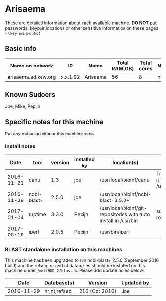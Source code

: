 # Arisaema

These are detailed information about each available machine. **DO NOT** put passwords, keypair locations or other sensitive information on these pages - they are public!

## Basic info

Name on network | IP  | Name | Total RAM(GB) | Total cores | Notes
--------------- | --- | ---- | ------------- | ----------- | -----
arisaema.ad.kew.org | x.x.1.92 | Arisaema | 56 | 8 | na

## Known Sudoers

Joe, Mike, Pepijn

## Specific notes for this machine

Put any notes specific to this machine here.

### Install notes 

Date | tool | version | installed by | location(s) | Notes
---- | ---- | ------- | ------------ | ----------- | -----
2016-11-21 | canu | 1.3 | joe | /usr/local/bioinf/canu | Tried to alias it to /usr/local/bin/
2016-11-29 | ncbi-blast+ | 2.5.0 | joe | /usr/local/bioinf/ncbi-blast-2.5.0+
2017-01-04 | tuptime | 3.3.0 | Pepijn | /usr/local/bioinf/git-repositories with auto install in /usr/bin | sudo rights required
2017-05-16 | iperf | 2.0.5 | Pepijn | /usr/bin/iperf

### BLAST standalone installation on this machines 

This machine has been upgraded to run ncbi-blast+ 2.5.0 (September 2016 build) and the refseq, nr and nt databases should be installed on this machine under `/mnt/HDD_2/blastdb`. Please add update notes below:

Date | Database(s) | Version | Updated by
---- | ----------- | ------- | ----------
2016-11-29 | nr,nt,refseq | 216 (Oct 2016) | Joe
